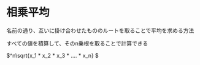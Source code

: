 # 相乗平均

名前の通り、互いに掛け合わせたもののルートを取ることで平均を求める方法

すべての値を積算して、そのn乗根を取ることで計算できる

$^n\sqrt{x_1 * x_2 * x_3 * .... *  x_n} $